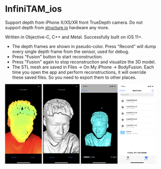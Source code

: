 # InfiniTAM_ios

Support depth from iPhone X/XS/XR front TrueDepth camera. Do not support depth from [structure.io](https://developer.structure.io/sdk/) hardware any more.

Written in Objective-C, C++ and Metal. Successfully built on iOS 11+.

- The depth frames are shown in pseudo-color. Press "Record" will dump every single depth frame from the sensor, used for debug.
- Press "Fusion" button to start reconstruction.
- Press "Fusion" again to stop reconstruction and visualize the 3D model.
- The STL mesh are saved in Files -> On My iPhone -> BodyFusion. Each time you open the app and perform reconstructions, it will override these saved files. So you need to export them to other places.

<p float="left">
  <img src="doc/Depth.PNG" width="24%" />
  <img src="doc/Fusion.PNG" width="24%" /> 
  <img src="doc/Mesh.PNG" width="24%" />
  <img src="doc/Saved.PNG" width="24%" />
</p>
